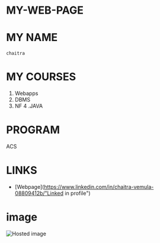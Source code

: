 # MY-WEB-PAGE
# MY NAME

    chaitra
# MY COURSES

1. Webapps
2. DBMS
3. NF
4 .JAVA

# PROGRAM

ACS

# LINKS

- [Webpage](https://www.linkedin.com/in/chaitra-vemula-08809412b/"Linked in profile")

# image

![Hosted image](https://upload.wikimedia.org/wikipedia/commons/0/02/Lynx_kitten.jpg "Lynx Kitten")


 
    
